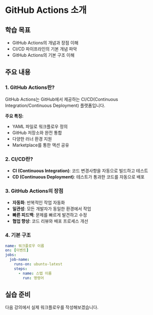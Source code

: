 # GitHub Actions 소개

## 학습 목표

- GitHub Actions의 개념과 장점 이해
- CI/CD 파이프라인의 기본 개념 파악
- GitHub Actions의 기본 구조 이해

## 주요 내용

### 1. GitHub Actions란?

GitHub Actions는 GitHub에서 제공하는 CI/CD(Continuous Integration/Continuous Deployment) 플랫폼입니다.

**주요 특징:**

- YAML 파일로 워크플로우 정의
- GitHub 저장소와 완전 통합
- 다양한 러너 환경 지원
- Marketplace를 통한 액션 공유

### 2. CI/CD란?

- **CI (Continuous Integration)**: 코드 변경사항을 자동으로 빌드하고 테스트
- **CD (Continuous Deployment)**: 테스트가 통과한 코드를 자동으로 배포

### 3. GitHub Actions의 장점

- **자동화**: 반복적인 작업 자동화
- **일관성**: 모든 개발자가 동일한 환경에서 작업
- **빠른 피드백**: 문제를 빠르게 발견하고 수정
- **협업 향상**: 코드 리뷰와 배포 프로세스 개선

### 4. 기본 구조

```yaml
name: 워크플로우 이름
on: [이벤트]
jobs:
  job-name:
    runs-on: ubuntu-latest
    steps:
      - name: 스텝 이름
        run: 명령어
```

## 실습 준비

다음 강의에서 실제 워크플로우를 작성해보겠습니다.
